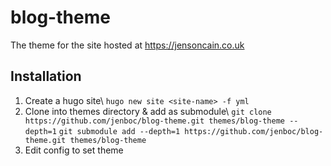 # blog-theme
The theme for the site hosted at https://jensoncain.co.uk

## Installation
1. Create a hugo site\\
`hugo new site <site-name> -f yml`
2. Clone into themes directory & add as submodule\\
`git clone https://github.com/jenboc/blog-theme.git themes/blog-theme --depth=1`
`git submodule add --depth=1 https://github.com/jenboc/blog-theme.git themes/blog-theme`
3. Edit config to set theme